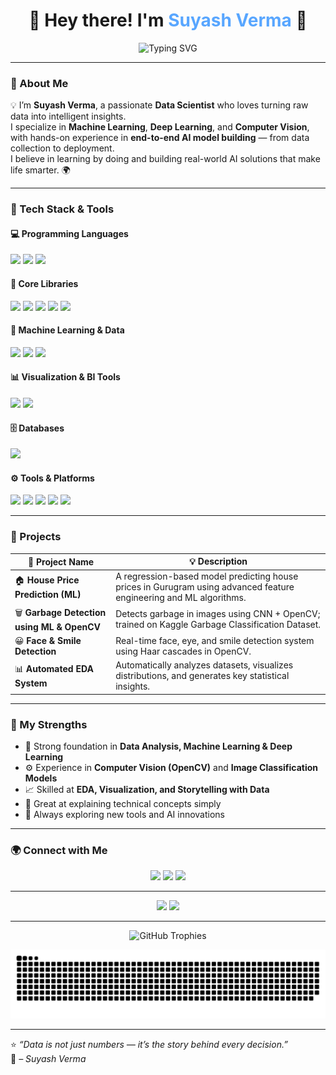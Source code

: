 <h1 align="center">👋 Hey there! I'm <span style="color:#58a6ff;">Suyash Verma</span> 🚀</h1>

<p align="center">
  <img src="https://readme-typing-svg.demolab.com?font=Fira+Code&weight=600&pause=1000&color=00FFDD&center=true&vCenter=true&width=550&lines=Data+Scientist+%7C+ML+%26+DL+Engineer;Python+Developer+%7C+AI+Enthusiast;Building+Intelligent+Systems+with+Data+%26+Vision+👁️" alt="Typing SVG" />
</p>

---

### 🧠 About Me  
💡 I’m **Suyash Verma**, a passionate **Data Scientist** who loves turning raw data into intelligent insights.  
I specialize in **Machine Learning**, **Deep Learning**, and **Computer Vision**, with hands-on experience in **end-to-end AI model building** — from data collection to deployment.  
I believe in learning by doing and building real-world AI solutions that make life smarter. 🌍  

---

### 🔧 Tech Stack & Tools  

#### 💻 **Programming Languages**
<p align="left">
  <img src="https://img.shields.io/badge/Python-3776AB?style=for-the-badge&logo=python&logoColor=white" />
  <img src="https://img.shields.io/badge/C-00599C?style=for-the-badge&logo=c&logoColor=white" />
  <img src="https://img.shields.io/badge/C++-004482?style=for-the-badge&logo=cplusplus&logoColor=white" />
</p>

#### 🧰 **Core Libraries**
<p align="left">
  <img src="https://img.shields.io/badge/Numpy-013243?style=for-the-badge&logo=numpy&logoColor=white" />
  <img src="https://img.shields.io/badge/Pandas-150458?style=for-the-badge&logo=pandas&logoColor=white" />
  <img src="https://img.shields.io/badge/Matplotlib-11557C?style=for-the-badge&logo=plotly&logoColor=white" />
  <img src="https://img.shields.io/badge/Scikit--learn-F7931E?style=for-the-badge&logo=scikitlearn&logoColor=white" />
  <img src="https://img.shields.io/badge/OpenCV-27338e?style=for-the-badge&logo=opencv&logoColor=white" />
</p>

#### 🧠 **Machine Learning & Data**
<p align="left">
  <img src="https://img.shields.io/badge/Machine%20Learning-FF6F00?style=for-the-badge&logo=tensorflow&logoColor=white" />
  <img src="https://img.shields.io/badge/Deep%20Learning-0A66C2?style=for-the-badge&logo=pytorch&logoColor=white" />
  <img src="https://img.shields.io/badge/EDA-00B4D8?style=for-the-badge&logo=databricks&logoColor=white" />
</p>

#### 📊 **Visualization & BI Tools**
<p align="left">
  <img src="https://img.shields.io/badge/Power%20BI-F2C811?style=for-the-badge&logo=powerbi&logoColor=black" />
  <img src="https://img.shields.io/badge/Matplotlib-3776AB?style=for-the-badge&logo=plotly&logoColor=white" />
</p>

#### 🗄️ **Databases**
<p align="left">
  <img src="https://img.shields.io/badge/MySQL-00758F?style=for-the-badge&logo=mysql&logoColor=white" />
</p>

#### ⚙️ **Tools & Platforms**
<p align="left">
  <img src="https://img.shields.io/badge/Git-F05032?style=for-the-badge&logo=git&logoColor=white" />
  <img src="https://img.shields.io/badge/GitHub-181717?style=for-the-badge&logo=github&logoColor=white" />
  <img src="https://img.shields.io/badge/VS%20Code-007ACC?style=for-the-badge&logo=visualstudiocode&logoColor=white" />
  <img src="https://img.shields.io/badge/Jupyter-F37626?style=for-the-badge&logo=jupyter&logoColor=white" />
  <img src="https://img.shields.io/badge/Anaconda-44A833?style=for-the-badge&logo=anaconda&logoColor=white" />
</p>

---

### 💼 Projects  

| 🔹 Project Name | 💡 Description |
|-----------------|----------------|
| 🏠 **House Price Prediction (ML)** | A regression-based model predicting house prices in Gurugram using advanced feature engineering and ML algorithms. |
| 🗑️ **Garbage Detection using ML & OpenCV** | Detects garbage in images using CNN + OpenCV; trained on Kaggle Garbage Classification Dataset. |
| 😀 **Face & Smile Detection** | Real-time face, eye, and smile detection system using Haar cascades in OpenCV. |
| 📊 **Automated EDA System** | Automatically analyzes datasets, visualizes distributions, and generates key statistical insights. |

---

### 🧩 My Strengths  
- 🧠 Strong foundation in **Data Analysis, Machine Learning & Deep Learning**  
- ⚙️ Experience in **Computer Vision (OpenCV)** and **Image Classification Models**  
- 📈 Skilled at **EDA, Visualization, and Storytelling with Data**  
- 💬 Great at explaining technical concepts simply  
- 🌱 Always exploring new tools and AI innovations  

---

### 🌍 Connect with Me  
<p align="center">
  <a href="https://github.com/suyashverma0" target="_blank"><img src="https://img.shields.io/badge/GitHub-181717?style=for-the-badge&logo=github&logoColor=white" /></a>
  <a href="https://www.linkedin.com/in/" target="_blank"><img src="https://img.shields.io/badge/LinkedIn-0072b1?style=for-the-badge&logo=linkedin&logoColor=white" /></a>
  <a href="mailto:suyashverma@example.com"><img src="https://img.shields.io/badge/Email-D14836?style=for-the-badge&logo=gmail&logoColor=white" /></a>
</p>

---

<p align="center">
  <img src="https://github-readme-stats.vercel.app/api?username=suyashverma0&show_icons=true&theme=radical" height="150"/>
  <img src="https://github-readme-stats.vercel.app/api/top-langs/?username=suyashverma0&layout=compact&theme=radical" height="150"/>
</p>

---

<p align="center">
  <img src="https://github-profile-trophy.vercel.app/?username=suyashverma0&theme=onedark&no-frame=true&margin-w=10" alt="GitHub Trophies" />
</p>

<p align="center">
  <img src="https://github.com/Platane/snk/raw/output/github-contribution-grid-snake.svg" alt="snake animation" />
</p>

---

⭐ *“Data is not just numbers — it’s the story behind every decision.”*  
📘 *– Suyash Verma*
